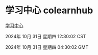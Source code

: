 # 学习中心 colearnhub
[学习中心](http://219.139.197.74:56308/colearnhub/)

2024年 10月 31日 星期四 12:30:02 CST

2024年 10月 31日 星期四 04:30:02 GMT
